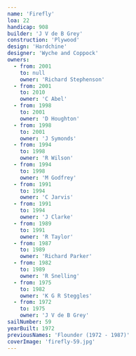 ```yaml
---
name: 'Firefly'
loa: 22
handicap: 908
builder: 'J V de B Grey'
construction: 'Plywood'
design: 'Hardchine'
designer: 'Wyche and Coppock'
owners:
  - from: 2001
    to: null
    owner: 'Richard Stephenson'
  - from: 2001
    to: 2010
    owner: 'C Abel'
  - from: 1998
    to: 2001
    owner: 'D Houghton'
  - from: 1998
    to: 2001
    owner: 'J Symonds'
  - from: 1994
    to: 1998
    owner: 'R Wilson'
  - from: 1994
    to: 1998
    owner: 'M Godfrey'
  - from: 1991
    to: 1994
    owner: 'C Jarvis'
  - from: 1991
    to: 1994
    owner: 'J Clarke'
  - from: 1989
    to: 1991
    owner: 'R Taylor'
  - from: 1987
    to: 1989
    owner: 'Richard Parker'
  - from: 1982
    to: 1989
    owner: 'R Snelling'
  - from: 1975
    to: 1982
    owner: 'K G R Steggles'
  - from: 1972
    to: 1975
    owner: 'J V de B Grey'
sailNumber: 59
yearBuilt: 1972
previousNames: 'Flounder (1972 - 1987)'
coverImage: 'firefly-59.jpg'
---
```

